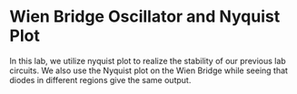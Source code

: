 # Wien Bridge Oscillator and Nyquist Plot
In this lab, we utilize nyquist plot to realize the stability of our previous lab circuits. We also use the Nyquist plot on the Wien Bridge while seeing that diodes in different regions give the same output.